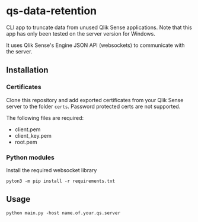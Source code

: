 # qs-data-retention
CLI app to truncate data from unused Qlik Sense applications.
Note that this app has only been tested on the server version for Windows.

It uses Qlik Sense's Engine JSON API (websockets) to communicate with the server.

## Installation
### Certificates
Clone this repository and add exported certificates from your Qlik Sense server
to the folder `certs`. Password protected certs are not supported.

The following files are required:
* client.pem
* client_key.pem
* root.pem

### Python modules
Install the required websocket library

    pyton3 -m pip install -r requirements.txt

## Usage

    python main.py -host name.of.your.qs.server